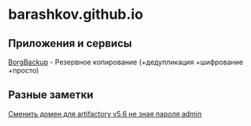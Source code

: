 # barashkov.github.io

## Приложения и сервисы

[BorgBackup](borgbackup.md) - Резервное копирование (+дедупликация +шифрование +просто)

## Разные заметки


[Сменить домен для artifactory v5.6 не зная пароля admin](artifactory.password.change.md)
